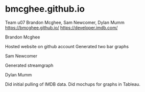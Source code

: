 # bmcghee.github.io

Team u07
Brandon Mcghee, Sam Newcomer, Dylan Mumm
https://bmcghee.github.io/
https://developer.imdb.com/

Brandon Mcghee

Hosted website on github account
Generated two bar graphs

Sam Newcomer

Generated streamgraph

Dylan Mumm

Did initial pulling of IMDB data.
Did mochups for graphs in Tableau.
